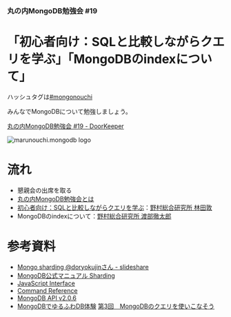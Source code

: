 ### 丸の内MongoDB勉強会 #19

# 「初心者向け：SQLと比較しながらクエリを学ぶ」「MongoDBのindexについて」

ハッシュタグは[#mongonouchi](https://twitter.com/search?q=%23mongonouchi&src=hash)

みんなでMongoDBについて勉強しましょう。

[丸の内MongoDB勉強会 #19 - DoorKeeper](http://mongonouchi.doorkeeper.jp/events/16116)

![marunouchi.mongodb logo](http://syokenz.github.com/marunouchi-mongodb/images/mongodb_logo.png)

# 流れ
* 懇親会の出席を取る
* [丸の内MongoDB勉強会とは](http://rinrin0108.github.io/slides/mongonouchi/#0)
* [初心者向け：SQLと比較しながらクエリを学ぶ](https://github.com/syokenz/marunouchi-mongodb/tree/master/20141011/a-hayashida)：[野村総合研究所 林田敦](https://www.facebook.com/atsushi.hayashida.5)
* MongoDBのindexについて：[野村総合研究所 渡部徹太郎](https://twitter.com/fetarodc)


# 参考資料
* [Mongo sharding @doryokujinさん - slideshare](http://www.slideshare.net/doryokujin/mongo-sharding)  
* [MongoDB公式マニュアル Sharding](http://www.mongodb.org/display/DOCSJP/Sharding)  
* [JavaScript Interface](http://docs.mongodb.org/manual/reference/javascript/)
* [Command Reference](http://docs.mongodb.org/manual/reference/commands/)
* [MongoDB API v2.0.6](http://api.mongodb.org/js/2.0.6/)
* [MongoDBでゆるふわDB体験](http://gihyo.jp/dev/serial/01/mongodb) [第3回　MongoDBのクエリを使いこなそう](http://gihyo.jp/dev/serial/01/mongodb/0003)

